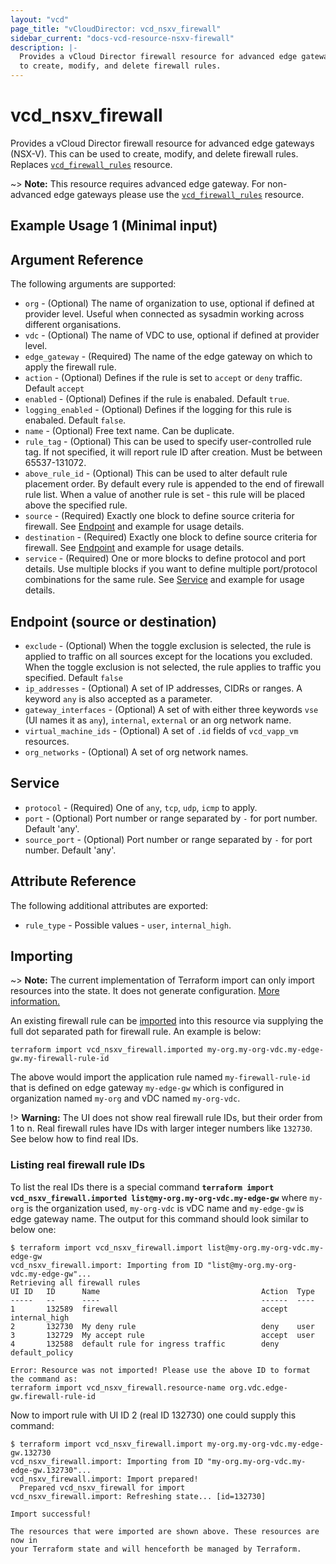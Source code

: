 ```yaml
---
layout: "vcd"
page_title: "vCloudDirector: vcd_nsxv_firewall"
sidebar_current: "docs-vcd-resource-nsxv-firewall"
description: |-
  Provides a vCloud Director firewall resource for advanced edge gateways (NSX-V). This can be used
  to create, modify, and delete firewall rules.
---
```


# vcd\_nsxv\_firewall

Provides a vCloud Director firewall resource for advanced edge gateways (NSX-V). This can be used to
create, modify, and delete firewall rules. Replaces
[`vcd_firewall_rules`](/docs/providers/vcd/r/firewall_rules.html) resource.

~> **Note:** This resource requires advanced edge gateway. For non-advanced edge gateways please
use the [`vcd_firewall_rules`](/docs/providers/vcd/r/firewall_rules.html) resource.

## Example Usage 1 (Minimal input)



## Argument Reference

The following arguments are supported:

* `org` - (Optional) The name of organization to use, optional if defined at provider level. Useful
when connected as sysadmin working across different organisations.
* `vdc` - (Optional) The name of VDC to use, optional if defined at provider level.
* `edge_gateway` - (Required) The name of the edge gateway on which to apply the firewall rule.
* `action` - (Optional) Defines if the rule is set to `accept` or `deny` traffic. Default `accept`
* `enabled` - (Optional) Defines if the rule is enabaled. Default `true`.
* `logging_enabled` - (Optional) Defines if the logging for this rule is enabaled. Default `false`.
* `name` - (Optional) Free text name. Can be duplicate.
* `rule_tag` - (Optional) This can be used to specify user-controlled rule tag. If not specified,
it will report rule ID after creation. Must be between 65537-131072.
* `above_rule_id` - (Optional) This can be used to alter default rule placement order. By default
every rule is appended to the end of firewall rule list. When a value of another rule is set - this
rule will be placed above the specified rule.
* `source` - (Required) Exactly one block to define source criteria for firewall. See
[Endpoint](#endpoint) and example for usage details.
* `destination` - (Required) Exactly one block to define source criteria for firewall. See
[Endpoint](#endpoint) and example for usage details.
* `service` - (Required) One or more blocks to define protocol and port details. Use multiple blocks
if you want to define multiple port/protocol combinations for the same rule. See
[Service](#service) and example for usage details.


<a id="endpoint"></a>
## Endpoint (source or destination)

* `exclude` - (Optional) When the toggle exclusion is selected, the rule is applied to
traffic on all sources except for the locations you excluded. When the toggle exclusion is not
selected, the rule applies to traffic you specified. Default `false`
* `ip_addresses` - (Optional) A set of IP addresses, CIDRs or ranges. A keyword `any` is also
accepted as a parameter.
* `gateway_interfaces` - (Optional) A set of with either three keywords `vse` (UI names it as `any`), `internal`, `external` or an org network name.
* `virtual_machine_ids` - (Optional) A set of `.id` fields of `vcd_vapp_vm` resources.
* `org_networks` - (Optional) A set of org network names.


<a id="service"></a>
## Service

* `protocol` - (Required) One of `any`, `tcp`, `udp`, `icmp` to apply.
* `port` - (Optional) Port number or range separated by `-` for port number. Default 'any'.
* `source_port` - (Optional) Port number or range separated by `-` for port number. Default 'any'.

## Attribute Reference

The following additional attributes are exported:

* `rule_type` - Possible values - `user`, `internal_high`.

## Importing

~> **Note:** The current implementation of Terraform import can only import resources into the state.
It does not generate configuration. [More information.](https://www.terraform.io/docs/import/)



An existing firewall rule can be [imported][docs-import] into this resource
via supplying the full dot separated path for firewall rule. An example is below:

[docs-import]: https://www.terraform.io/docs/import/

```
terraform import vcd_nsxv_firewall.imported my-org.my-org-vdc.my-edge-gw.my-firewall-rule-id
```

The above would import the application rule named `my-firewall-rule-id` that is defined on edge
gateway `my-edge-gw` which is configured in organization named `my-org` and vDC named `my-org-vdc`.


!> **Warning:** The UI does not show real firewall rule IDs, but their order from 1 to n.
Real firewall rules have IDs with larger integer numbers like `132730`. See below how to find real
IDs.

### Listing real firewall rule IDs

To list the real IDs there is a
special command **`terraform import vcd_nsxv_firewall.imported list@my-org.my-org-vdc.my-edge-gw`**
where `my-org` is the organization used, `my-org-vdc` is vDC name and `my-edge-gw` is edge gateway
name. The output for this command should look similar to below one:

```shell
$ terraform import vcd_nsxv_firewall.import list@my-org.my-org-vdc.my-edge-gw
vcd_nsxv_firewall.import: Importing from ID "list@my-org.my-org-vdc.my-edge-gw"...
Retrieving all firewall rules
UI ID   ID      Name                                    Action  Type
-----   --      ----                                    ------  ----
1       132589  firewall                                accept  internal_high
2       132730  My deny rule                            deny    user
3       132729  My accept rule                          accept  user
4       132588  default rule for ingress traffic        deny    default_policy

Error: Resource was not imported! Please use the above ID to format the command as:
terraform import vcd_nsxv_firewall.resource-name org.vdc.edge-gw.firewall-rule-id
```

Now to import rule with UI ID 2 (real ID 132730) one could supply this command:

```shell
$ terraform import vcd_nsxv_firewall.import my-org.my-org-vdc.my-edge-gw.132730
vcd_nsxv_firewall.import: Importing from ID "my-org.my-org-vdc.my-edge-gw.132730"...
vcd_nsxv_firewall.import: Import prepared!
  Prepared vcd_nsxv_firewall for import
vcd_nsxv_firewall.import: Refreshing state... [id=132730]

Import successful!

The resources that were imported are shown above. These resources are now in
your Terraform state and will henceforth be managed by Terraform.
```
